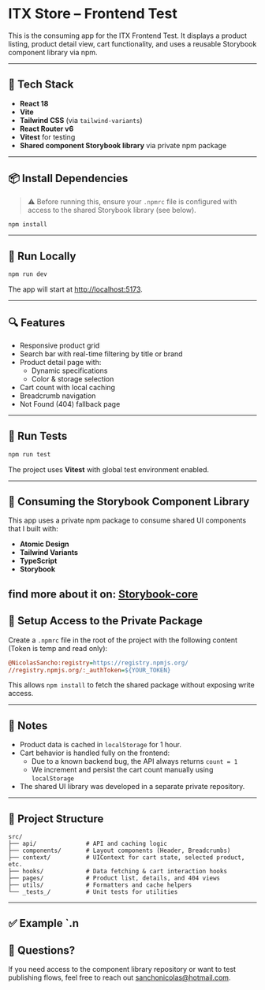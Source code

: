 # ITX Store – Frontend Test

This is the consuming app for the ITX Frontend Test. It displays a product listing, product detail view, cart functionality, and uses a reusable Storybook component library via npm.

---

## 🧰 Tech Stack

- **React 18**
- **Vite**
- **Tailwind CSS** (via `tailwind-variants`)
- **React Router v6**
- **Vitest** for testing
- **Shared component Storybook library** via private npm package

---

## 📦 Install Dependencies

> ⚠️ Before running this, ensure your `.npmrc` file is configured with access to the shared Storybook library (see below).

```bash
npm install
```

---

## 🚀 Run Locally

```bash
npm run dev
```

The app will start at [http://localhost:5173](http://localhost:5173).

---

## 🔍 Features

- Responsive product grid
- Search bar with real-time filtering by title or brand
- Product detail page with:
  - Dynamic specifications
  - Color & storage selection
- Cart count with local caching
- Breadcrumb navigation
- Not Found (404) fallback page

---

## 🧪 Run Tests

```bash
npm run test
```

The project uses **Vitest** with global test environment enabled.

---

## 🧩 Consuming the Storybook Component Library

This app uses a private npm package to consume shared UI components that I built with:

- **Atomic Design**
- **Tailwind Variants**
- **TypeScript**
- **Storybook**

find more about it on: [Storybook-core](https://github.com/NicolasSancho/Storybook-core)
---

## 🔐 Setup Access to the Private Package

Create a `.npmrc` file in the root of the project with the following content (Token is temp and read only):

```ini
@NicolasSancho:registry=https://registry.npmjs.org/
//registry.npmjs.org/:_authToken=${YOUR_TOKEN}
```

This allows `npm install` to fetch the shared package without exposing write access.

---

## 🧠 Notes

- Product data is cached in `localStorage` for 1 hour.
- Cart behavior is handled fully on the frontend:
  - Due to a known backend bug, the API always returns `count = 1`
  - We increment and persist the cart count manually using `localStorage`
- The shared UI library was developed in a separate private repository.

---

## 📁 Project Structure

```
src/
├── api/              # API and caching logic
├── components/       # Layout components (Header, Breadcrumbs)
├── context/          # UIContext for cart state, selected product, etc.
├── hooks/            # Data fetching & cart interaction hooks
├── pages/            # Product list, details, and 404 views
├── utils/            # Formatters and cache helpers
└── _tests_/          # Unit tests for utilities
```

---

## ✅ Example `.n
## 💬 Questions?

If you need access to the component library repository or want to test publishing flows, feel free to reach out sanchonicolas@hotmail.com.
